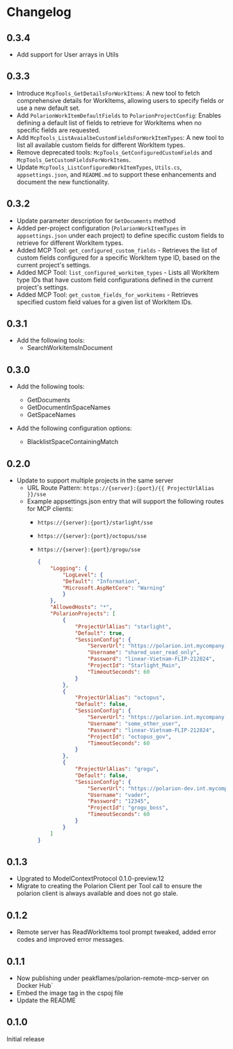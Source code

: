 # Changelog

## 0.3.4

- Add support for User arrays in Utils

## 0.3.3

- Introduce `McpTools_GetDetailsForWorkItems`: A new tool to fetch comprehensive details for WorkItems, allowing users to specify fields or use a new default set.
- Add `PolarionWorkItemDefaultFields` to `PolarionProjectConfig`: Enables defining a default list of fields to retrieve for WorkItems when no specific fields are requested.
- Add `McpTools_ListAvaialbeCustomFieldsForWorkItemTypes`: A new tool to list all available custom fields for different WorkItem types.
- Remove deprecated tools: `McpTools_GetConfiguredCustomFields` and `McpTools_GetCustomFieldsForWorkItems`.
- Update `McpTools_ListConfiguredWorkItemTypes`, `Utils.cs`, `appsettings.json`, and `README.md` to support these enhancements and document the new functionality.

## 0.3.2

- Update parameter description for `GetDocuments` method
- Added per-project configuration (`PolarionWorkItemTypes` in `appsettings.json` under each project) to define specific custom fields to retrieve for different WorkItem types.
- Added MCP Tool: `get_configured_custom_fields` - Retrieves the list of custom fields configured for a specific WorkItem type ID, based on the current project's settings.
- Added MCP Tool: `list_configured_workitem_types` - Lists all WorkItem type IDs that have custom field configurations defined in the current project's settings.
- Added MCP Tool: `get_custom_fields_for_workitems` - Retrieves specified custom field values for a given list of WorkItem IDs.

## 0.3.1

- Add the following tools:
  - SearchWorkitemsInDocument

## 0.3.0

- Add the following tools:
  - GetDocuments
  - GetDocumentInSpaceNames
  - GetSpaceNames

- Add the following configuration options:
  - BlacklistSpaceContainingMatch

## 0.2.0

- Update to support multiple projects in the same server
  - URL Route Pattern: `https://{server}:{port}/{{ ProjectUrlAlias }}/sse`
  - Example appsettings.json entry that will support the following routes for MCP clients:
    - `https://{server}:{port}/starlight/sse`
    - `https://{server}:{port}/octopus/sse`
    - `https://{server}:{port}/grogu/sse`

        ```json
        {
            "Logging": {
                "LogLevel": {
                "Default": "Information",
                "Microsoft.AspNetCore": "Warning"
                }
            },
            "AllowedHosts": "*",
            "PolarionProjects": [
                {
                    "ProjectUrlAlias": "starlight", 
                    "Default": true,
                    "SessionConfig": { 
                        "ServerUrl": "https://polarion.int.mycompany.com/",
                        "Username": "shared_user_read_only",
                        "Password": "linear-Vietnam-FLIP-212824", 
                        "ProjectId": "Starlight_Main", 
                        "TimeoutSeconds": 60
                    }
                },
                {
                    "ProjectUrlAlias": "octopus", 
                    "Default": false,
                    "SessionConfig": { 
                        "ServerUrl": "https://polarion.int.mycompany.com/",
                        "Username": "some_other_user",
                        "Password": "linear-Vietnam-FLIP-212824", 
                        "ProjectId": "octopus_gov", 
                        "TimeoutSeconds": 60
                    }
                },
                {
                    "ProjectUrlAlias": "grogu", 
                    "Default": false,
                    "SessionConfig": { 
                        "ServerUrl": "https://polarion-dev.int.mycompany.com/",
                        "Username": "vader",
                        "Password": "12345", 
                        "ProjectId": "grogu_boss", 
                        "TimeoutSeconds": 60
                    }
                }
            ]
        }
        ```

## 0.1.3

- Upgrated to ModelContextProtocol 0.1.0-preview.12
- Migrate to creating the Polarion Client per Tool call to ensure the polarion client is always available and does not go stale.

## 0.1.2

- Remote server has ReadWorkItems tool prompt tweaked, added error codes and improved error messages.

## 0.1.1

- Now publishing under peakflames/polarion-remote-mcp-server on Docker Hub`
- Embed the image tag in the cspoj file
- Update the README

## 0.1.0

Initial release
